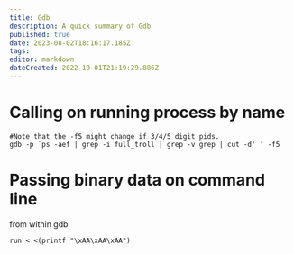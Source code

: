 ```yaml
---
title: Gdb
description: A quick summary of Gdb
published: true
date: 2023-08-02T18:16:17.185Z
tags: 
editor: markdown
dateCreated: 2022-10-01T21:19:29.886Z
---
```


# Calling on running process by name
```
#Note that the -f5 might change if 3/4/5 digit pids.
gdb -p `ps -aef | grep -i full_troll | grep -v grep | cut -d' ' -f5
```

# Passing binary data on command line
from within gdb
```
run < <(printf "\xAA\xAA\xAA")
```
